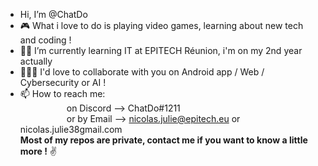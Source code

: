 - Hi, I’m @ChatDo
- 🎮 What i love to do is playing video games, learning about new tech and coding !
- 👨‍🎓 I’m currently learning IT at EPITECH Réunion, i'm on my 2nd year actually
- 🧑‍🤝‍🧑 I'd love to collaborate with you on Android app / Web / Cybersecurity or AI !
- 📫 How to reach me:<br>
&ensp;&ensp;&ensp;&ensp;&ensp;&ensp;&ensp;&ensp;&ensp;&ensp;
                on Discord --> ChatDo#1211<br>
&ensp;&ensp;&ensp;&ensp;&ensp;&ensp;&ensp;&ensp;&ensp;&ensp;
                or by Email --> nicolas.julie@epitech.eu or nicolas.julie38gmail.com<br>
**Most of my repos are private, contact me if you want to know a little more !** :v:
